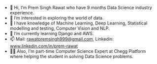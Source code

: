 - 👋 Hi, I’m Prem Singh Rawat who have 9 months Data Science industry experience.
- 👀 I’m interested in exploring the world of data.
- 🤠 I have knowledge of Machine Learning, Deep Learning, Statistical modelling and testing, Computer Vision and NLP.
- 🌱 I’m currently learning Django and AWS.
- 📫 Mail: rawatpremsingh999@gmail.com, Linkedin: www.linkedin.com/in/prem-rawat
- ✍🏻 Also, I'm part-time Computer Science Expert at Chegg Platform where helping the student in solving Data Science problems.

<!---
rawat999/rawat999 is a ✨ special ✨ repository because its `README.md` (this file) appears on your GitHub profile.
You can click the Preview link to take a look at your changes.
--->
